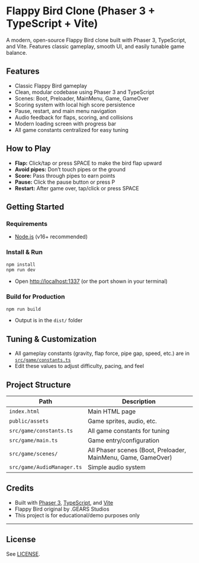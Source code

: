 # Flappy Bird Clone (Phaser 3 + TypeScript + Vite)

A modern, open-source Flappy Bird clone built with Phaser 3, TypeScript, and Vite. Features classic gameplay, smooth UI, and easily tunable game balance.

## Features

- Classic Flappy Bird gameplay
- Clean, modular codebase using Phaser 3 and TypeScript
- Scenes: Boot, Preloader, MainMenu, Game, GameOver
- Scoring system with local high score persistence
- Pause, restart, and main menu navigation
- Audio feedback for flaps, scoring, and collisions
- Modern loading screen with progress bar
- All game constants centralized for easy tuning

## How to Play

- **Flap:** Click/tap or press SPACE to make the bird flap upward
- **Avoid pipes:** Don’t touch pipes or the ground
- **Score:** Pass through pipes to earn points
- **Pause:** Click the pause button or press P
- **Restart:** After game over, tap/click or press SPACE

## Getting Started

### Requirements

- [Node.js](https://nodejs.org) (v16+ recommended)

### Install & Run

```bash
npm install
npm run dev
```

- Open [http://localhost:1337](http://localhost:1337) (or the port shown in your terminal)

### Build for Production

```bash
npm run build
```

- Output is in the `dist/` folder

## Tuning & Customization

- All gameplay constants (gravity, flap force, pipe gap, speed, etc.) are in [`src/game/constants.ts`](src/game/constants.ts)
- Edit these values to adjust difficulty, pacing, and feel

## Project Structure

| Path                       | Description                                                   |
| -------------------------- | ------------------------------------------------------------- |
| `index.html`               | Main HTML page                                                |
| `public/assets`            | Game sprites, audio, etc.                                     |
| `src/game/constants.ts`    | All game constants for tuning                                 |
| `src/game/main.ts`         | Game entry/configuration                                      |
| `src/game/scenes/`         | All Phaser scenes (Boot, Preloader, MainMenu, Game, GameOver) |
| `src/game/AudioManager.ts` | Simple audio system                                           |

## Credits

- Built with [Phaser 3](https://phaser.io/), [TypeScript](https://www.typescriptlang.org/), and [Vite](https://vitejs.dev/)
- Flappy Bird original by .GEARS Studios
- This project is for educational/demo purposes only

---

## License

See [LICENSE](LICENSE).
